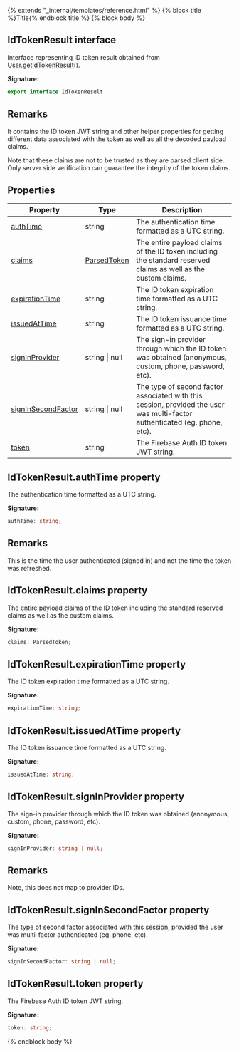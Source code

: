 {% extends "_internal/templates/reference.html" %}
{% block title %}Title{% endblock title %}
{% block body %}

## IdTokenResult interface

Interface representing ID token result obtained from [User.getIdTokenResult()](./auth-types.user.md#usergetidtokenresult_method)<!-- -->.

<b>Signature:</b>

```typescript
export interface IdTokenResult 
```

## Remarks

It contains the ID token JWT string and other helper properties for getting different data associated with the token as well as all the decoded payload claims.

Note that these claims are not to be trusted as they are parsed client side. Only server side verification can guarantee the integrity of the token claims.

## Properties

|  Property | Type | Description |
|  --- | --- | --- |
|  [authTime](./auth-types.idtokenresult.md#idtokenresultauthtime_property) | string | The authentication time formatted as a UTC string. |
|  [claims](./auth-types.idtokenresult.md#idtokenresultclaims_property) | [ParsedToken](./auth-types.parsedtoken.md#parsedtoken_interface) | The entire payload claims of the ID token including the standard reserved claims as well as the custom claims. |
|  [expirationTime](./auth-types.idtokenresult.md#idtokenresultexpirationtime_property) | string | The ID token expiration time formatted as a UTC string. |
|  [issuedAtTime](./auth-types.idtokenresult.md#idtokenresultissuedattime_property) | string | The ID token issuance time formatted as a UTC string. |
|  [signInProvider](./auth-types.idtokenresult.md#idtokenresultsigninprovider_property) | string \| null | The sign-in provider through which the ID token was obtained (anonymous, custom, phone, password, etc). |
|  [signInSecondFactor](./auth-types.idtokenresult.md#idtokenresultsigninsecondfactor_property) | string \| null | The type of second factor associated with this session, provided the user was multi-factor authenticated (eg. phone, etc). |
|  [token](./auth-types.idtokenresult.md#idtokenresulttoken_property) | string | The Firebase Auth ID token JWT string. |

## IdTokenResult.authTime property

The authentication time formatted as a UTC string.

<b>Signature:</b>

```typescript
authTime: string;
```

## Remarks

This is the time the user authenticated (signed in) and not the time the token was refreshed.

## IdTokenResult.claims property

The entire payload claims of the ID token including the standard reserved claims as well as the custom claims.

<b>Signature:</b>

```typescript
claims: ParsedToken;
```

## IdTokenResult.expirationTime property

The ID token expiration time formatted as a UTC string.

<b>Signature:</b>

```typescript
expirationTime: string;
```

## IdTokenResult.issuedAtTime property

The ID token issuance time formatted as a UTC string.

<b>Signature:</b>

```typescript
issuedAtTime: string;
```

## IdTokenResult.signInProvider property

The sign-in provider through which the ID token was obtained (anonymous, custom, phone, password, etc).

<b>Signature:</b>

```typescript
signInProvider: string | null;
```

## Remarks

Note, this does not map to provider IDs.

## IdTokenResult.signInSecondFactor property

The type of second factor associated with this session, provided the user was multi-factor authenticated (eg. phone, etc).

<b>Signature:</b>

```typescript
signInSecondFactor: string | null;
```

## IdTokenResult.token property

The Firebase Auth ID token JWT string.

<b>Signature:</b>

```typescript
token: string;
```
{% endblock body %}
